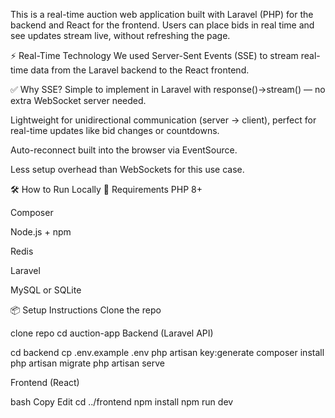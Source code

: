 This is a real-time auction web application built with Laravel (PHP) for the backend and React for the frontend. Users can place bids in real time and see updates stream live, without refreshing the page.

⚡ Real-Time Technology
We used Server-Sent Events (SSE) to stream real-time data from the Laravel backend to the React frontend.

✅ Why SSE?
Simple to implement in Laravel with response()->stream() — no extra WebSocket server needed.

Lightweight for unidirectional communication (server → client), perfect for real-time updates like bid changes or countdowns.

Auto-reconnect built into the browser via EventSource.

Less setup overhead than WebSockets for this use case.

🛠️ How to Run Locally
🔧 Requirements
PHP 8+

Composer

Node.js + npm

Redis

Laravel

MySQL or SQLite

📦 Setup Instructions
Clone the repo

clone repo 
cd auction-app
Backend (Laravel API)


cd backend
cp .env.example .env
php artisan key:generate
composer install
php artisan migrate
php artisan serve


Frontend (React)

bash
Copy
Edit
cd ../frontend
npm install
npm run dev